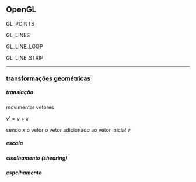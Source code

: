 
## OpenGL

GL_POINTS 

GL_LINES

GL_LINE_LOOP

GL_LINE_STRIP

---

### transformações geométricas

##### translação

movimentar vetores 

$v' = v + x$

sendo $x$ o vetor o vetor adicionado ao vetor inicial $v$

##### escala

##### cisalhamento (*shearing*)

##### espelhamento

